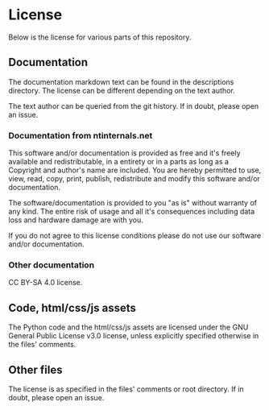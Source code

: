 # License

Below is the license for various parts of this repository.

## Documentation

The documentation markdown text can be found in the descriptions directory. The
license can be different depending on the text author.

The text author can be queried from the git history. If in doubt, please open an
issue.

### Documentation from ntinternals.net

This software and/or documentation is provided as free and it's freely available
and redistributable, in a entirety or in a parts as long as a Copyright and
author's name are included. You are hereby permitted to use, view, read, copy,
print, publish, redistribute and modify this software and/or documentation.

The software/documentation is provided to you "as is" without warranty of any
kind. The entire risk of usage and all it's consequences including data loss and
hardware damage are with you.

If you do not agree to this license conditions please do not use our software
and/or documentation.

### Other documentation

CC BY-SA 4.0 license.

## Code, html/css/js assets

The Python code and the html/css/js assets are licensed under the GNU General
Public License v3.0 license, unless explicitly specified otherwise in the files'
comments.

## Other files

The license is as specified in the files' comments or root directory. If in
doubt, please open an issue.
